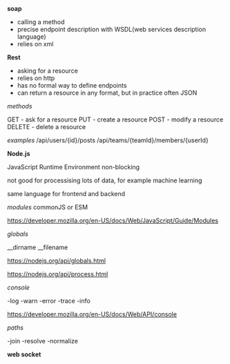 **soap**

- calling a method
- precise endpoint description with WSDL(web services description language)
- relies on xml


**Rest**

- asking for a resource
- relies on http
- has no formal way to define endpoints
- can return a resource in any format, but in practice often JSON

*methods*

GET - ask for a resource
PUT - create a resource
POST - modify a resource
DELETE - delete a resource

*examples*
/api/users/{id}/posts
/api/teams/{teamId}/members/{userId}


**Node.js**

JavaScript Runtime Environment
non-blocking

not good for processising lots of data, for example machine learning

same language for frontend and backend

*modules*
commonJS or ESM

https://developer.mozilla.org/en-US/docs/Web/JavaScript/Guide/Modules

*globals*

__dirname
__filename

https://nodejs.org/api/globals.html

https://nodejs.org/api/process.html

*console*

-log
-warn
-error
-trace
-info

https://developer.mozilla.org/en-US/docs/Web/API/console

*paths*

-join
-resolve
-normalize

**web socket**

